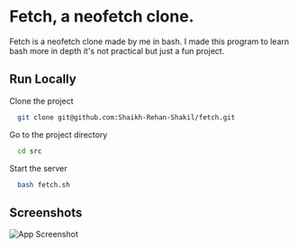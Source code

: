
# Fetch, a neofetch clone.

Fetch is a neofetch clone made by me in bash. I made this program to learn bash more in depth it's not practical but just a fun project.

## Run Locally

Clone the project

```bash
  git clone git@github.com:Shaikh-Rehan-Shakil/fetch.git
```

Go to the project directory

```bash
  cd src
```



Start the server

```bash
  bash fetch.sh
```



## Screenshots

![App Screenshot](https://i.imgur.com/vDWzaaV.png)


